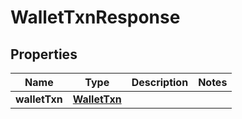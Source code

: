 

# WalletTxnResponse


## Properties

Name | Type | Description | Notes
------------ | ------------- | ------------- | -------------
**walletTxn** | [**WalletTxn**](WalletTxn.md) |  | 



